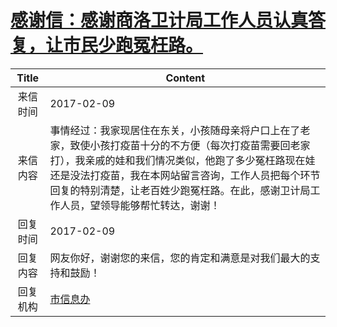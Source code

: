 # <a href="http://www.shangluo.gov.cn/zmhd/ldxxxx.jsp?urltype=leadermail.LeaderMailContentUrl&wbtreeid=1112&leadermailid=3981">感谢信：感谢商洛卫计局工作人员认真答复，让市民少跑冤枉路。</a>
| Title |                                                                        Content                                                                         |
|:-----:|--------------------------------------------------------------------------------------------------------------------------------------------------------|
| 来信时间  | 2017-02-09                                                                                                                                             |
| 来信内容  | 事情经过：我家现居住在东关，小孩随母亲将户口上在了老家，致使小孩打疫苗十分的不方便（每次打疫苗需要回老家打），我亲戚的娃和我们情况类似，他跑了多少冤枉路现在娃还是没法打疫苗，我在本网站留言咨询，工作人员把每个环节回复的特别清楚，让老百姓少跑冤枉路。在此，感谢卫计局工作人员，望领导能够帮忙转达，谢谢！ |
| 回复时间  | 2017-02-09                                                                                                                                             |
| 回复内容  | 网友你好，谢谢您的来信，您的肯定和满意是对我们最大的支持和鼓励！                                                                                                                       |
| 回复机构  | <a href="../../category/agencies/市信息办.md">市信息办</a>                                                                                                     |